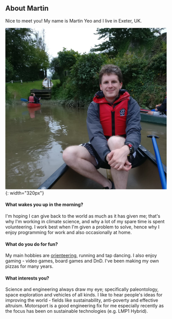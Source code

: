 ## About Martin

Nice to meet you! My name is Martin Yeo and I live in Exeter, UK.

[![Martin out of his element](martin_canoeing.jpg)](martin_canoeing.jpg){: width="320px"}

#### What wakes you up in the morning?

I'm hoping I can give back to the world as much as it has given me; that's why
I'm working in climate science, and why a lot of my spare time is spent
volunteering. I work best when I'm given a problem to solve, hence why I enjoy
programming for work and also occasionally at home.

#### What do you do for fun?

My main hobbies are [orienteering](orienteering), running and tap dancing. I
also enjoy gaming - video games, board games and DnD. I've been making my own
pizzas for many years.

#### What interests you?

Science and engineering always draw my eye; specifically paleontology, space
exploration and vehicles of all kinds. I like to hear people's ideas for
improving the world - fields like sustainability, anti-poverty and effective
altruism. Motorsport is a good engineering fix for me especially recently as the
focus has been on sustainable technologies (e.g. LMP1 Hybrid).
